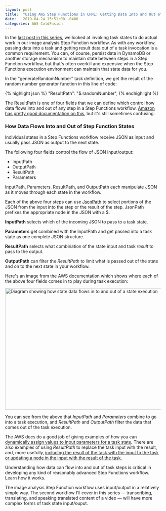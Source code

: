 ```yaml
---
layout: post
title:  "Using AWS Step Functions in CFML: Getting Data Into and Out of Step Function States"
date:   2019-04-24 15:51:00 -0400
categories: AWS ColdFusion
---
```


In the [last post in this series](), we looked at invoking task states to do actual work in our image analysis Step Function workflow. As with any workflow, passing data into a task and getting result data out of a task invocation is a common requirement. You can, of course, persist data in DynamoDB or another storage mechanism to maintain state between steps in a Step Function workflow, but that's often overkill and expensive when the Step Functions execution environment can maintain that state data for you.

In the "generateRandomNumber" task definition, we get the result of the random number generator function in this line of code:

{% highlight json %}
"ResultPath": "$.randomNumber",
{% endhighlight %}

The ResultPath is one of four fields that we can define which control how data flows into and out of any step in a Step Functions workflow. [Amazon has pretty good documentation on this](https://docs.aws.amazon.com/step-functions/latest/dg/concepts-input-output-filtering.html), but it's still sometimes confusing.

### How Data Flows Into and Out of Step Function States

Individual states in a Step Functions workflow receive JSON as input and usually pass JSON as output to the next state.

The following four fields control the flow of JSON input/output:

- InputPath
- OutputPath
- ResultPath
- Parameters

InputPath, Parameters, ResultPath, and OutputPath each manipulate JSON as it moves through each state in the workflow.

Each of the above four steps can use [JsonPath](https://github.com/json-path/JsonPath) to select portions of the JSON from the input into the step or the result of the step. JsonPath prefixes the appropriate node in the JSON with a $. 

**InputPath** selects which of the incoming JSON to pass to a task state.

**Parameters** get combined with the InputPath and get passed into a task state as one complete JSON structure.

**ResultPath** selects what combination of the state input and task *result* to pass to the output.

**OutputPath** can filter the *ResultPath* to limit what is passed out of the state and on to the next state in your workflow.

Here's an image from the AWS documentation which shows where each of the above four fields comes in to play during task execution:

<img src="/assets/postImages/stepFuncInputOutputPaths.png" align="center" width="600" height="394" border="0" alt="Diagram showing how state data flows in to and out of a state execution" />

You can see from the above that *InputPath* and *Parameters* combine to go into a task execution, and *ResultPath* and *OutputPath* filter the data that comes out of the task execution.

The AWS docs do a good job of giving examples of how you can [dynamically assign values to input parameters for a task state](https://docs.aws.amazon.com/step-functions/latest/dg/input-output-inputpath-params.html). There are also examples of using *ResultPath* to replace the task input with the result, and, more usefully, [including the result of the task with the input to the task or updating a node in the input with the result of the task](https://docs.aws.amazon.com/step-functions/latest/dg/input-output-resultpath.html).

Understanding how data can flow into and out of task steps is critical in developing any kind of reasonably advanced Step Functions workflow. Learn how it works. 

The image analysis Step Function workflow uses input/output in a relatively simple way. The second workflow I'll cover in this series &mdash; transcribing, translating, and speaking translated content of a video &mdash; will have more complex forms of task state input/ouput.
